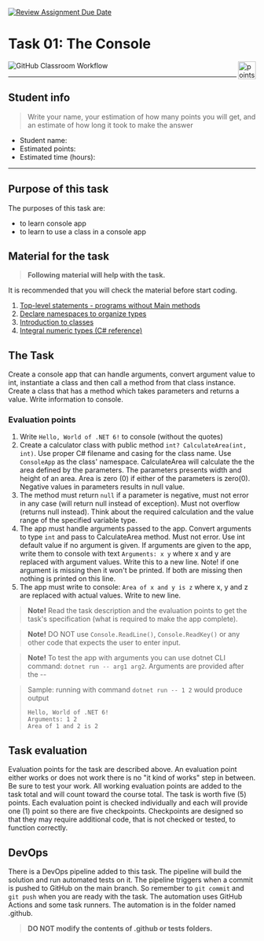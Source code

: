 [![Review Assignment Due Date](https://classroom.github.com/assets/deadline-readme-button-24ddc0f5d75046c5622901739e7c5dd533143b0c8e959d652212380cedb1ea36.svg)](https://classroom.github.com/a/e4twP-lB)
# Task 01: The Console

<img alt="points bar" align="right" height="36" src="../../blob/badges/.github/badges/points-bar.svg" />

![GitHub Classroom Workflow](../../workflows/GitHub%20Classroom%20Workflow/badge.svg)

***

## Student info

> Write your name, your estimation of how many points you will get, and an estimate of how long it took to make the answer

- Student name: 
- Estimated points: 
- Estimated time (hours): 

***

## Purpose of this task

The purposes of this task are:

- to learn console app
- to learn to use a class in a console app

## Material for the task

> **Following material will help with the task.**

It is recommended that you will check the material before start coding.

1. [Top-level statements - programs without Main methods](https://learn.microsoft.com/en-us/dotnet/csharp/fundamentals/program-structure/top-level-statements)
2. [Declare namespaces to organize types](https://learn.microsoft.com/en-us/dotnet/csharp/fundamentals/types/namespaces)
3. [Introduction to classes](https://learn.microsoft.com/en-us/dotnet/csharp/fundamentals/types/classes)
4. [Integral numeric types (C# reference)](https://learn.microsoft.com/en-us/dotnet/csharp/language-reference/builtin-types/integral-numeric-types)

## The Task

Create a console app that can handle arguments, convert argument value to int, instantiate a class and then call a method from that class instance. Create a class that has a method which takes parameters and returns a value. Write information to console.

### Evaluation points

1. Write ```Hello, World of .NET 6!``` to console (without the quotes)
2. Create a calculator class with public method `int? CalculateArea(int, int)`. Use proper C# filename and casing for the class name. Use `ConsoleApp` as the class' namespace. CalculateArea will calculate the the area defined by the parameters. The parameters presents width and height of an area. Area is zero (0) if either of the parameters is zero(0). Negative values in parameters results in null value.
3. The method must return `null` if a parameter is negative, must not error in any case (will return null instead of exception). Must not overflow (returns null instead). Think about the required calculation and the value range of the specified variable type.
4. The app must handle arguments passed to the app. Convert arguments to type `int` and pass to CalculateArea method. Must not error. Use int default value if no argument is given. If arguments are given to the app, write them to console with text `Arguments: x y` where x and y are replaced with argument values. Write this to a new line. Note! if one argument is missing then it won't be printed. If both are missing then nothing is printed on this line.
5. The app must write to console: `Area of x and y is z` where x, y and z are replaced with actual values. Write to new line.

> **Note!** Read the task description and the evaluation points to get the task's specification (what is required to make the app complete).

> **Note!** DO NOT use `Console.ReadLine()`, `Console.ReadKey()` or any other code that expects the user to enter input.

> **Note!** To test the app with arguments you can use dotnet CLI command: `dotnet run -- arg1 arg2`. Arguments are provided after the --

> Sample: running with command `dotnet run -- 1 2` would produce output
>
> ```
> Hello, World of .NET 6!
> Arguments: 1 2
> Area of 1 and 2 is 2
> ```

## Task evaluation

Evaluation points for the task are described above. An evaluation point either works or does not work there is no "it kind of works" step in between. Be sure to test your work. All working evaluation points are added to the task total and will count toward the course total. The task is worth five (5) points. Each evaluation point is checked individually and each will provide one (1) point so there are five checkpoints. Checkpoints are designed so that they may require additional code, that is not checked or tested, to function correctly.

## DevOps

There is a DevOps pipeline added to this task. The pipeline will build the solution and run automated tests on it. The pipeline triggers when a commit is pushed to GitHub on the main branch. So remember to `git commit` and `git push` when you are ready with the task. The automation uses GitHub Actions and some task runners. The automation is in the folder named .github.

> **DO NOT modify the contents of .github or tests folders.**

